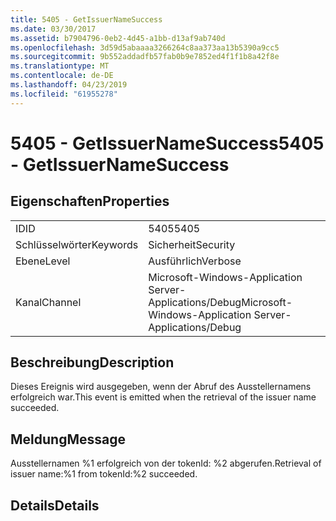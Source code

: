 ```yaml
---
title: 5405 - GetIssuerNameSuccess
ms.date: 03/30/2017
ms.assetid: b7904796-0eb2-4d45-a1bb-d13af9ab740d
ms.openlocfilehash: 3d59d5abaaaa3266264c8aa373aa13b5390a9cc5
ms.sourcegitcommit: 9b552addadfb57fab0b9e7852ed4f1f1b8a42f8e
ms.translationtype: MT
ms.contentlocale: de-DE
ms.lasthandoff: 04/23/2019
ms.locfileid: "61955278"
---
```

# <a name="5405---getissuernamesuccess"></a><span data-ttu-id="e1c9f-102">5405 - GetIssuerNameSuccess</span><span class="sxs-lookup"><span data-stu-id="e1c9f-102">5405 - GetIssuerNameSuccess</span></span>
## <a name="properties"></a><span data-ttu-id="e1c9f-103">Eigenschaften</span><span class="sxs-lookup"><span data-stu-id="e1c9f-103">Properties</span></span>  
  
|||  
|-|-|  
|<span data-ttu-id="e1c9f-104">ID</span><span class="sxs-lookup"><span data-stu-id="e1c9f-104">ID</span></span>|<span data-ttu-id="e1c9f-105">5405</span><span class="sxs-lookup"><span data-stu-id="e1c9f-105">5405</span></span>|  
|<span data-ttu-id="e1c9f-106">Schlüsselwörter</span><span class="sxs-lookup"><span data-stu-id="e1c9f-106">Keywords</span></span>|<span data-ttu-id="e1c9f-107">Sicherheit</span><span class="sxs-lookup"><span data-stu-id="e1c9f-107">Security</span></span>|  
|<span data-ttu-id="e1c9f-108">Ebene</span><span class="sxs-lookup"><span data-stu-id="e1c9f-108">Level</span></span>|<span data-ttu-id="e1c9f-109">Ausführlich</span><span class="sxs-lookup"><span data-stu-id="e1c9f-109">Verbose</span></span>|  
|<span data-ttu-id="e1c9f-110">Kanal</span><span class="sxs-lookup"><span data-stu-id="e1c9f-110">Channel</span></span>|<span data-ttu-id="e1c9f-111">Microsoft-Windows-Application Server-Applications/Debug</span><span class="sxs-lookup"><span data-stu-id="e1c9f-111">Microsoft-Windows-Application Server-Applications/Debug</span></span>|  
  
## <a name="description"></a><span data-ttu-id="e1c9f-112">Beschreibung</span><span class="sxs-lookup"><span data-stu-id="e1c9f-112">Description</span></span>  
 <span data-ttu-id="e1c9f-113">Dieses Ereignis wird ausgegeben, wenn der Abruf des Ausstellernamens erfolgreich war.</span><span class="sxs-lookup"><span data-stu-id="e1c9f-113">This event is emitted when the retrieval of the issuer name succeeded.</span></span>  
  
## <a name="message"></a><span data-ttu-id="e1c9f-114">Meldung</span><span class="sxs-lookup"><span data-stu-id="e1c9f-114">Message</span></span>  
 <span data-ttu-id="e1c9f-115">Ausstellernamen %1 erfolgreich von der tokenId: %2 abgerufen.</span><span class="sxs-lookup"><span data-stu-id="e1c9f-115">Retrieval of issuer name:%1 from tokenId:%2 succeeded.</span></span>  
  
## <a name="details"></a><span data-ttu-id="e1c9f-116">Details</span><span class="sxs-lookup"><span data-stu-id="e1c9f-116">Details</span></span>

